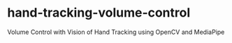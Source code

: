 # hand-tracking-volume-control
Volume Control with Vision of Hand Tracking using OpenCV and MediaPipe
